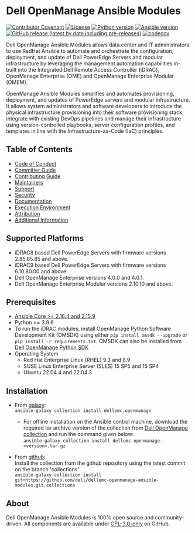 # Dell OpenManage Ansible Modules

[![Contributor Covenant](https://img.shields.io/badge/Contributor%20Covenant-v2.1%20adopted-ff69b4.svg)](https://github.com/dell/dellemc-openmanage-ansible-modules/blob/collections/docs/CODE_OF_CONDUCT.md)
[![License](https://img.shields.io/github/license/dell/dellemc-openmanage-ansible-modules)](https://github.com/dell/dellemc-openmanage-ansible-modules/blob/collections/LICENSE)
[![Python version](https://img.shields.io/badge/python-3.9.6+-blue.svg)](https://www.python.org/downloads/)
[![Ansible version](https://img.shields.io/badge/ansible-2.15.6+-blue.svg)](https://pypi.org/project/ansible/)
[![GitHub release (latest by date including pre-releases)](https://img.shields.io/github/v/release/dell/dellemc-openmanage-ansible-modules?include_prereleases&label=latest&style=flat-square)](https://github.com/dell/dellemc-openmanage-ansible-modules/releases)
[![codecov](https://codecov.io/gh/dell/dellemc-openmanage-ansible-modules/branch/collections/graph/badge.svg)](https://app.codecov.io/gh/dell/dellemc-openmanage-ansible-modules)

Dell OpenManage Ansible Modules allows data center and IT administrators to use RedHat Ansible to automate and orchestrate the configuration, deployment, and update of Dell PowerEdge Servers and modular infrastructure by leveraging the management automation capabilities in-built into the Integrated Dell Remote Access Controller (iDRAC), OpenManage Enterprise (OME) and OpenManage Enterprise Modular (OMEM).

OpenManage Ansible Modules simplifies and automates provisioning, deployment, and updates of PowerEdge servers and modular infrastructure. It allows system administrators and software developers to introduce the physical infrastructure provisioning into their software provisioning stack, integrate with existing DevOps pipelines and manage their infrastructure using version-controlled playbooks, server configuration profiles, and templates in line with the Infrastructure-as-Code (IaC) principles.

## Table of Contents

  * [Code of Conduct](https://github.com/dell/dellemc-openmanage-ansible-modules/blob/collections/docs/CODE_OF_CONDUCT.md)
  * [Committer Guide](https://github.com/dell/dellemc-openmanage-ansible-modules/blob/collections/docs/COMMITTER_GUIDE.md)
  * [Contributing Guide](https://github.com/dell/dellemc-openmanage-ansible-modules/blob/collections/docs/CONTRIBUTING.md)
  * [Maintainers](https://github.com/dell/dellemc-openmanage-ansible-modules/blob/collections/docs/MAINTAINERS.md)
  * [Support](https://github.com/dell/dellemc-openmanage-ansible-modules/blob/collections/docs/SUPPORT.md)
  * [Security](https://github.com/dell/dellemc-openmanage-ansible-modules/blob/collections/docs/SECURITY.md)
  * [Documentation](https://github.com/dell/dellemc-openmanage-ansible-modules/blob/collections/docs/DOCUMENTATION.md)
  * [Execution Environment](https://github.com/dell/dellemc-openmanage-ansible-modules/blob/collections/docs/EXECUTION_ENVIRONMENT.md)
  * [Attribution](https://github.com/dell/dellemc-openmanage-ansible-modules/blob/collections/docs/ATTRIBUTION.md)
  * [Additional Information](https://github.com/dell/dellemc-openmanage-ansible-modules/blob/collections/docs/ADDITIONAL_INFORMATION.md)

## Supported Platforms
  * iDRAC8 based Dell PowerEdge Servers with firmware versions 2.85.85.85 and above.
  * iDRAC9 based Dell PowerEdge Servers with firmware versions 6.10.80.00 and above.
  * Dell OpenManage Enterprise versions 4.0.0 and 4.0.1.
  * Dell OpenManage Enterprise Modular versions 2.10.10 and above.

## Prerequisites
  * [Ansible Core >= 2.16.4 and 2.15.9](https://github.com/ansible/ansible)
  * Python >= 3.9.6
  * To run the iDRAC modules, install OpenManage Python Software Development Kit (OMSDK) 
  using either ```pip install omsdk --upgrade``` or ```pip install -r requirements.txt```. 
  OMSDK can also be installed from [Dell OpenManage Python SDK](https://github.com/dell/omsdk)
  * Operating System
    * Red Hat Enterprise Linux (RHEL) 9.3 and 8.9
    * SUSE Linux Enterprise Server (SLES) 15 SP5 and 15 SP4
    * Ubuntu 22.04.4 and 22.04.3

## Installation

* From [galaxy](https://galaxy.ansible.com/dellemc/openmanage):  
```ansible-galaxy collection install dellemc.openmanage```

    - For offline installation on the Ansible control machine, download the required tar archive version of the collection from [Dell OpenManage collection](https://galaxy.ansible.com/dellemc/openmanage) and run the command given below:  
      ```ansible-galaxy collection install dellemc-openmanage-<version>.tar.gz```

* From [github](https://github.com/dell/dellemc-openmanage-ansible-modules/tree/collections):  
Install the collection from the github repository using the latest commit on the branch 'collections'  
```ansible-galaxy collection install git+https://github.com/dell/dellemc-openmanage-ansible-modules.git,collections```

## About
Dell OpenManage Ansible Modules is 100% open source and community-driven. All components are available under [GPL-3.0-only](https://www.gnu.org/licenses/gpl-3.0.html) on GitHub.
